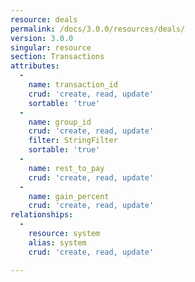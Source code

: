 ```yaml
---
resource: deals
permalink: /docs/3.0.0/resources/deals/
version: 3.0.0
singular: resource
section: Transactions
attributes:
  -
    name: transaction_id
    crud: 'create, read, update'
    sortable: 'true'
  -
    name: group_id
    crud: 'create, read, update'
    filter: StringFilter
    sortable: 'true'
  -
    name: rest_to_pay
    crud: 'create, read, update'
  -
    name: gain_percent
    crud: 'create, read, update'
relationships:
  -
    resource: system
    alias: system
    crud: 'create, read, update'

---
```

